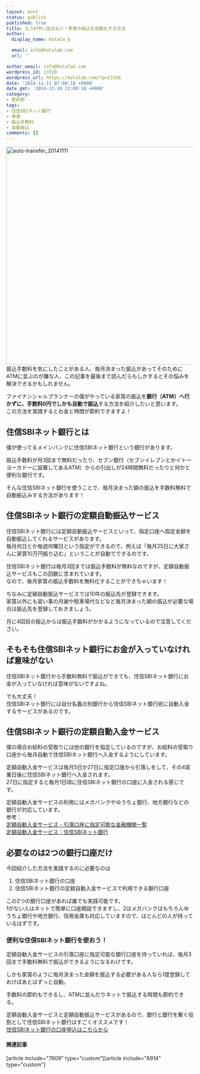 ```yaml
---
layout: post
status: publish
published: true
title: もうATMに並ばない！家賃の振込を自動化する方法
author:
  display_name: kotala_b

  email: info@kotalab.com
  url: ''

author_email: info@kotalab.com
wordpress_id: 13328
wordpress_url: https://kotalab.com/?p=13328
date: '2014-11-11 07:00:18 +0900'
date_gmt: '2014-11-10 22:00:18 +0900'
category:
- 節約術
tags:
- 住信SBIネット銀行
- 家賃
- 振込手数料
- 自動振込
comments: []
---
```

<p><img src="https://kotalab.com/wp-content/uploads/auto-transfer_20141111-780x585.jpg" alt="auto-transfer_20141111" width="780" height="585" class="aligncenter size-large wp-image-13590" /><br />
振込手数料を気にしたことがある人、毎月決まった振込があってそのためにATMに並ぶのが嫌な人、この記事を最後まで読んだらもしかするとその悩みを解決できるかもしれません。</p>
<p>ファイナンシャルプランナーの僕がやっている家賃の振込を<strong>銀行（ATM）へ行かずに、手数料0円でしかも自動で振込</strong>する方法を紹介したいと思います。<br />
この方法を実践するとお金と時間が節約できますよ！<br />
</p>
<!--more-->
<h2>住信SBIネット銀行とは</h2>
<p>僕が使ってるメインバンクに住信SBIネット銀行という銀行があります。</p>
<p>振込手数料が月3回まで無料だったり、セブン銀行（セブンイレブンとかイトーヨーカドーに設置してあるATM）からの引出しが24時間無料だったりと何かと便利な銀行です。</p>
<p>そんな住信SBIネット銀行を使うことで、毎月決まった額の振込を手数料無料で自動振込みする方法があります！</p>
<h2>住信SBIネット銀行の定額自動振込サービス</h2>
<p>住信SBIネット銀行には定額自動振込サービスといって、指定口座へ指定金額を自動振込してくれるサービスがあります。<br />
毎月何日とか毎週何曜日という指定ができるので、例えば「毎月25日に大家さんに家賃10万円振り込む」ということが自動でできるのです。</p>
<p>住信SBIネット銀行は毎月3回までは振込手数料が無料なのですが、定額自動振込サービスもこの回数に含まれています。<br />
なので、毎月家賃の振込手数料を無料化することができちゃいます！</p>
<p>ちなみに定額自動振込サービスでは10件の振込先が登録できます。<br />
家賃以外にも習い事の月謝や駐車場代などなど毎月決まった額の振込が必要な場合は振込先を登録しておきましょう。</p>
<p>月に4回目の振込からは振込手数料がかかるようになっているので注意してください。</p>
<h2>そもそも住信SBIネット銀行にお金が入っていなければ意味がない</h2>
<p>住信SBIネット銀行から手数料無料で振込ができても、住信SBIネット銀行にお金が入っていなければ意味がないですよね。</p>
<p>でも大丈夫！<br />
住信SBIネット銀行には自分名義の別銀行から住信SBIネット銀行宛に自動入金するサービスがあるのです。</p>
<h2>住信SBIネット銀行の定額自動入金サービス</h2>
<p>僕の場合お給料の受取りには他の銀行を指定しているのですが、お給料の受取り口座から毎月自動で住信SBIネット銀行へ入金するようにしています。</p>
<p>定額自動入金サービスは毎月5日か27日に指定口座から引落しをして、その4営業日後に住信SBIネット銀行へ入金されます。<br />
27日に指定すると毎月1日頃に住信SBIネット銀行の口座に入金される感じです。</p>
<p>定額自動入金サービスの利用にはメガバンクやゆうちょ銀行、地方銀行などの銀行が対応しています。<br />
参考：<br />
<a href="https://contents.netbk.co.jp/pc/popup/p_gds_bank-list.html" target="_blank">定額自動入金サービス - 引落口座に指定可能な金融機関一覧</a><br />
<a href="https://www.netbk.co.jp/wpl/NBGate/i900500CT/PD/shouhin_teigakujidou" target="_blank">定額自動入金サービス｜住信SBIネット銀行</a></p>
<h2>必要なのは2つの銀行口座だけ</h2>
<p>今回紹介した方法を実践するのに必要なのは</p>
<ol>
<li>住信SBIネット銀行の口座</li>
<li>住信SBIネット銀行の定額自動入金サービスで利用できる銀行口座</li>
</ol>
<p>この2つの銀行口座があれば誰でも実践可能です。<br />
1がない人はネットで簡単に口座開設できますし、2はメガバンクはもちろんゆうちょ銀行や地方銀行、信用金庫も対応していますので、ほとんどの人が持っているはずです。</p>
<h3>便利な住信SBIネット銀行を使おう！</h3>
<p>定額自動入金サービスの引落口座に指定可能な銀行口座を持っていれば、毎月3回まで手数料無料で振込ができるようになるわけです。</p>
<p>しかも家賃のように毎月決まった金額を振込する必要がある人なら1度登録しておけばあとはずっと自動。</p>
<p>手数料の節約もできるし、ATMに並んだりネットで振込する時間も節約できる。</p>
<p>定額自動入金サービスと定額自動振込サービスがあるので、銀行と銀行を繋ぐ役割として住信SBIネット銀行はすごくオススメです！<br />
<a href="https://www.netbk.co.jp/wpl/NBGate/i030101CT" title="住信SBIネット銀行で口座開設" target="_blank">住信SBIネット銀行の口座申込はこちらから</a></p>
<h4 class="rel">関連記事</h4>
<p>[article include="7609" type="custom"][article include="6914" type="custom"]</p>
